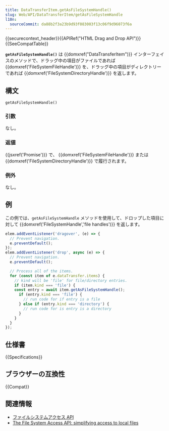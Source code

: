 ```yaml
---
title: DataTransferItem.getAsFileSystemHandle()
slug: Web/API/DataTransferItem/getAsFileSystemHandle
l10n:
  sourceCommit: da88b2f3a23b9d93f083003f13c06f9d96073f6a
---
```


{{securecontext_header}}{{APIRef("HTML Drag and Drop API")}}{{SeeCompatTable}}

**`getAsFileSystemHandle()`** は {{domxref("DataTransferItem")}} インターフェイスのメソッドで、ドラッグ中の項目がファイルであれば {{domxref('FileSystemFileHandle')}} を、ドラッグ中の項目がディレクトリーであれば {{domxref('FileSystemDirectoryHandle')}} を返します。

## 構文

```js-nolint
getAsFileSystemHandle()
```

### 引数

なし。

### 返値

{{jsxref('Promise')}} で、 {{domxref('FileSystemFileHandle')}} または {{domxref('FileSystemDirectoryHandle')}} で履行されます。

### 例外

なし。

## 例

この例では、`getAsFileSystemHandle` メソッドを使用して、ドロップした項目に対して {{domxref('FileSystemHandle','file handles')}} を返します。

```js
elem.addEventListener('dragover', (e) => {
  // Prevent navigation.
  e.preventDefault();
});
elem.addEventListener('drop', async (e) => {
  // Prevent navigation.
  e.preventDefault();

  // Process all of the items.
  for (const item of e.dataTransfer.items) {
    // kind will be 'file' for file/directory entries.
    if (item.kind === 'file') {
    const entry = await item.getAsFileSystemHandle();
      if (entry.kind === 'file') {
        // run code for if entry is a file
      } else if (entry.kind === 'directory') {
        // run code for is entry is a directory
      }
    }
  }
});
```

## 仕様書

{{Specifications}}

## ブラウザーの互換性

{{Compat}}

## 関連情報

- [ファイルシステムアクセス API](/ja/docs/Web/API/File_System_Access_API)
- [The File System Access API: simplifying access to local files](https://web.dev/file-system-access/)
